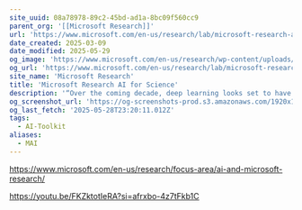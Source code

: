 ```yaml
---
site_uuid: 08a78978-89c2-45bd-ad1a-8bc09f560cc9
parent_org: '[[Microsoft Research]]'
url: 'https://www.microsoft.com/en-us/research/lab/microsoft-research-ai-for-science/'
date_created: 2025-03-09
date_modified: 2025-05-29
og_image: 'https://www.microsoft.com/en-us/research/wp-content/uploads/2024/06/AI-for-Science-3D-Hexagons-header-wide.png'
og_url: 'https://www.microsoft.com/en-us/research/lab/microsoft-research-ai-for-science/'
site_name: 'Microsoft Research'
title: 'Microsoft Research AI for Science'
description: '“Over the coming decade, deep learning looks set to have a transformational impact on the natural sciences. The consequences are potentially far-reaching and could dramatically improve our ability to model and predict natural phenomena over widely varying scales of space and time. Our AI4Science team encompasses world experts in machine learning, quantum physics, computational chemistry, molecular biology, fluid dynamics, software engineering, and other disciplines, who are working together to tackle some of the most pressing challenges in this field.“  – Professor Chris Bishop, Technical Fellow, and Director, AI4Science'
og_screenshot_url: 'https://og-screenshots-prod.s3.amazonaws.com/1920x1080/80/false/ac8bfef40f82be300929f4028011cfb9bd33e192cf0b9b25470faf0289046d73.jpeg'
og_last_fetch: '2025-05-28T23:20:11.012Z'
tags:
  - AI-Toolkit
aliases:
  - MAI
---
```


https://www.microsoft.com/en-us/research/focus-area/ai-and-microsoft-research/

https://youtu.be/FKZktotIeRA?si=afrxbo-4z7tFkb1C